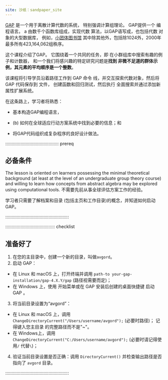 ```yaml
---
site: 沙纸：sandpaper_site
---
```


[GAP](https://www.gap-system.org) 是一个用于离散计算代数的系统，
特别强调计算组理论。 GAP提供一个
编程语言。 a 由数千个函数库组成，实现代数
算法，以GAP语写成，也包括代数
对象的大型数据库， 例如，[小团体图书馆](https://gap-packages.github.io/smallgrp/)
其中除其他外，包括除1024外，2000年最多所有423,164,062组秩序。

这个课程介绍了GAP。 它围绕着一个共同的任务，即
在小群组库中搜索有趣的例子和计数器，
和一个我们将感兴趣的特定研究问题是**找到
非微不足道的群体示例，其元素的平均顺序是一个整数**。

该课程将引导学员沿着路径工作到 GAP 命令
线，并交互探索代数对象，然后将GAP 代码保存到
文件， 创建函数和回归测试，然后执行
全面搜索并通过添加新属性扩展系统。

在这条路上，学习者将熟悉：

- 基本构造GAP编程语言，

- (b) 如何在全球适应行动方案系统中找到必要的信息；和

- 将GAP代码组织成复杂程序的良好设计做法。

::::::::::::::::::::::::::::::::::::::::::  prereq

## 必备条件

The lesson is oriented on learners possessing the minimal theoretical
background (at least at the level of an undergraduate group theory course)
and willing to learn how concepts from abstract algebra may be
explored using computational tools.
不需要先前从事全球评估方案工作的经验。

学习者只需要了解档案和目录
(包括主页和工作目录)的概念，并知道如何启动 GAP。

::::::::::::::::::::::::::::::::::::::::::::::::::

:::::::::::::::::::::::::::::::::::::::  checklist

## 准备好了

1. 在您的主目录中，创建一个新的目录，叫做`avgord`。
2. 启动 GAP：

- 在 Linux 和 macOS 上，打开终端并调用 `path-to your-gap-installation/gap-4.X.Y/gap`
  (路径视需要而定)；
- 在 Windows 上，使用 开始菜单或在 GAP 安装后创建的桌面快捷键
  启动 GAP 。

3. 将当前目录设置为“avgord”：

- 在 Linux 和 macOS 上，调用 `ChangeDirectoryCurrent("/Users/username/avgord");`
  (必要时路径)； 记得键入您主目录
  的完整路径而不是"~"。
- 在 Windows上，调用 `ChangeDirectoryCurrent("C:/Users/username/avgord");`
  (必要时请记得使用`/` 代替`\`)；

4. 验证当前目录设置是否正确：调用 `DirectoryCurrent()`
  并检查输出路径是否指向了 `avgord` 目录。

::::::::::::::::::::::::::::::::::::::::::::::::::


